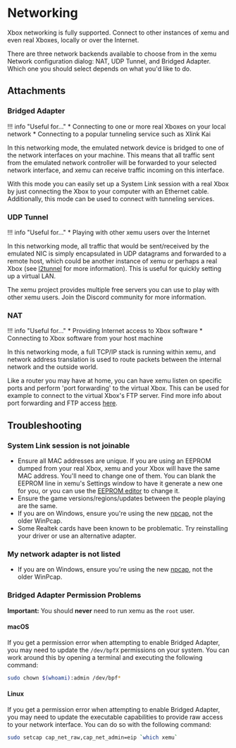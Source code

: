 # Networking

Xbox networking is fully supported. Connect to other instances of xemu and even
real Xboxes, locally or over the Internet.

There are three network backends available to choose from in the xemu Network
configuration dialog: NAT, UDP Tunnel, and Bridged Adapter. Which one
you should select depends on what you'd like to do.

## Attachments

### Bridged Adapter

!!! info "Useful for..."
    * Connecting to one or more real Xboxes on your local network
    * Connecting to a popular tunneling service such as Xlink Kai

In this networking mode, the emulated network device is bridged to one of the
network interfaces on your machine. This means that all traffic sent from the
emulated network controller will be forwarded to your selected network
interface, and xemu can receive traffic incoming on this interface.

With this mode you can easily set up a System Link session with a real Xbox by
just connecting the Xbox to your computer with an Ethernet cable. Additionally,
this mode can be used to connect with tunneling services.

### UDP Tunnel

!!! info "Useful for..."
    * Playing with other xemu users over the Internet

In this networking mode, all traffic that would be sent/received by the emulated
NIC is simply encapsulated in UDP datagrams and forwarded to a remote host,
which could be another instance of xemu or perhaps a real Xbox (see
[l2tunnel](https://github.com/mborgerson/l2tunnel) for more information). This is useful
for quickly setting up a virtual LAN.

The xemu project provides multiple free servers you can use to play with other
xemu users. Join the Discord community for more information.

### NAT

!!! info "Useful for..."
	* Providing Internet access to Xbox software
	* Connecting to Xbox software from your host machine

In this networking mode, a full TCP/IP stack is running within xemu, and network
address translation is used to route packets between the internal network and
the outside world.

Like a router you may have at home, you can have xemu listen on specific ports
and perform 'port forwarding' to the virtual Xbox. This can be used for example
to connect to the virtual Xbox's FTP server. Find more info about port
forwarding and FTP access [here](ftp.md).


## Troubleshooting

### System Link session is not joinable

* Ensure all MAC addresses are unique. If you are using an EEPROM dumped from your real Xbox, xemu and your Xbox will have the same MAC address. You'll need to change one of them. You can blank the EEPROM line in xemu's Settings window to have it generate a new one for you, or you can use the [EEPROM editor](https://github.com/Ernegien/XboxEepromEditor) to change it.
* Ensure the game versions/regions/updates between the people playing are the same.
* If you are on Windows, ensure you're using the new [npcap](https://nmap.org/npcap/), not the older WinPcap.
* Some Realtek cards have been known to be problematic. Try reinstalling your driver or use an alternative adapter.

### My network adapter is not listed
* If you are on Windows, ensure you're using the new [npcap](https://nmap.org/npcap/), not the older WinPcap.

### Bridged Adapter Permission Problems

**Important:** You should **never** need to run xemu as the `root` user.

#### macOS

If you get a permission error when attempting to enable Bridged Adapter,
you may need to update the `/dev/bpfX` permissions on your system. You can
work around this by opening a terminal and executing the following command:

```bash
sudo chown $(whoami):admin /dev/bpf*
```

#### Linux

If you get a permission error when attempting to enable Bridged Adapter,
you may need to update the executable capabilities to provide raw access
to your network interface. You can do so with the following command:

```bash
sudo setcap cap_net_raw,cap_net_admin=eip `which xemu`
```
